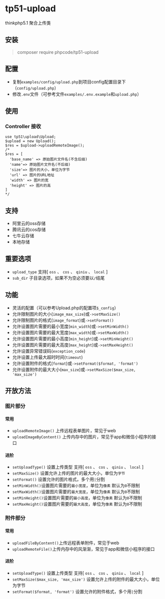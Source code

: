 # tp51-upload
thinkphp5.1 聚合上传类

## 安装
> composer require phpcode/tp51-upload

## 配置
- 复制`examples/config/upload.php`到项目config配置目录下（`config/upload.php`）
- 修改`.env`文件（可参考文件`examples/.env.example`和`upload.php`）

## 使用
### Controller 接收
```
use tp51\upload\Upload;
$upload = new Upload();
$res = $upload->uploadRemoteImage();
/*
$res = [
  'base_name' => 原始图片文件名(不含后缀)
  'name'=> 原始图片文件名(不后缀)
  'size'=> 图片的大小，单位为字节
  'url' => 图片的URL地址
  'width' => 图片的宽
  'height' => 图片的高
]
*/
```

## 支持
- 阿里云的oss存储
- 腾讯云的cos存储
- 七牛云存储
- 本地存储 

## 重要选项
- `upload_type` 支持[ `oss` 、 `cos` 、 `qiniu` 、 `local` ]
- `sub_dir` 子目录选项，如果不为空必须要以`/`结尾

## 功能
- 灵活的配置（可以参考Upload.php的配置项`$_config`）
- 允许限制图片的大小(`image_max_size`)或`->setMaxSize()`
- 允许限制图片的格式(`image_format`)或`->setFormat()`
- 允许设置图片需要的最小宽度(`min_width`)或`->setMinWidth()`
- 允许设置图片需要的最大宽度(`max_width`)或`->setMaxWidth()`
- 允许设置图片需要的最小高度(`min_height`)或`->setMinHeight()`
- 允许设置图片需要的最大高度(`max_height`)或`->setMaxHeight()`
- 允许设置异常错误码(`exception_code`) 
- 允许设置上传最大超时时间(`timeout`)
- 允许设置附件的格式(`format`)或`->setFormat($format, 'format')`
- 允许设置附件的最大大小(`max_size`)或`->setMaxSize($max_size, 'max_size')`

## 开放方法

### 图片部分

#### 常用
- `uploadRemoteImage()` 上传远程表单图片，常见于web
- `uploadImageByContent()` 上传内存中的图片，常见于app和微信小程序的接口
#### 进阶
- `setUploadType()` 设置上传类型 支持[ `oss` 、 `cos` 、 `qiniu` 、 `local` ]
- `setMaxSize()` 设置允许上传的图片的最大大小，单位为`字节`
- `setFormat()` 设置允许的图片格式，多个用`|`分割
- `setMinWidth()`设置图片需要的`最小宽度`，单位为`像素` 默认为`0`不限制
- `setMaxWidth()`设置图片需要的`最大宽度`，单位为`像素` 默认为`0`不限制
- `setMinHeight()`设置图片需要的`最小高度`，单位为`像素` 默认为`0`不限制
- `setMaxHeight()`设置图片需要的`最大高度`，单位为`像素` 默认为`0`不限制

### 附件部分

#### 常用
- `uploadFileByContent()`上传远程表单附件，常见于web
- `uploadRemoteFile()`上传内存中的风渐渐，常见于app和微信小程序的接口
#### 进阶
- `setUploadType()` 设置上传类型 支持[ `oss` 、 `cos` 、 `qiniu` 、 `local` ]
- `setMaxSize($max_size, 'max_size')` 设置允许上传的附件的最大大小，单位为字节
- `setFormat($format, 'format')` 设置允许的附件格式，多个用`|`分割
